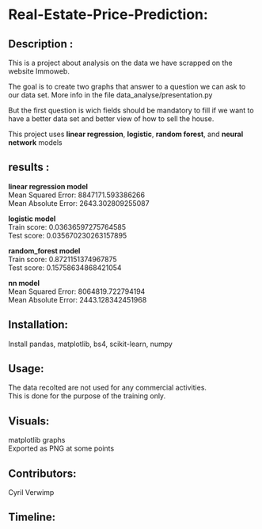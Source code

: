 # Real-Estate-Price-Prediction:

## Description : 

This is a project about analysis on the data we have scrapped on the website Immoweb.

The goal is to create two graphs that answer to a question we can ask to our data set. 
More info in the file data_analyse/presentation.py

But the first question is wich fields should be mandatory to fill if we want to have a better data set
and better view of how to sell the house.

This project uses **linear regression**, **logistic**, **random forest**, and **neural network** models     
## results : 

**linear regression model** <br>
Mean Squared Error:  8847171.593386266 <br>
Mean Absolute Error:  2643.302809255087
                
**logistic model** <br>
Train score:  0.03636597275764585 <br>
Test score:  0.035670230263157895 

**random_forest model** <br>
Train score:  0.8721151374967875 <br>
Test score:  0.15758634868421054 

**nn model** <br>
Mean Squared Error:  8064819.722794194 <br>
Mean Absolute Error:  2443.128342451968

## Installation:

Install pandas, matplotlib, bs4, scikit-learn, numpy

## Usage:

The data recolted are not used for any commercial activities. <br>
This is done for the purpose of the training only.

## Visuals:

matplotlib graphs <br>
Exported as PNG at some points

## Contributors:

Cyril Verwimp

## Timeline:
        

